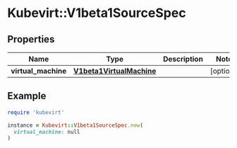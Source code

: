 # Kubevirt::V1beta1SourceSpec

## Properties

| Name | Type | Description | Notes |
| ---- | ---- | ----------- | ----- |
| **virtual_machine** | [**V1beta1VirtualMachine**](V1beta1VirtualMachine.md) |  | [optional] |

## Example

```ruby
require 'kubevirt'

instance = Kubevirt::V1beta1SourceSpec.new(
  virtual_machine: null
)
```

